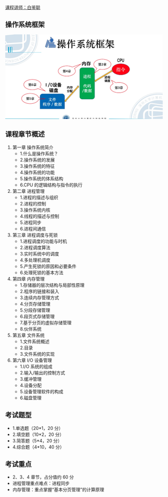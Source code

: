 [课程讲师：白鉴聪](https://csse.szu.edu.cn/pages/user/index?id=1214)

## 操作系统框架

![image](./assets/1.png)

## 课程章节概述

1. 第一章 操作系统简介
   - 1.什么是操作系统？
   - 2.操作系统的发展
   - 3.操作系统的特征
   - 4.操作系统的功能
   - 5.操作系统的体系结构
   - 6.CPU 的逻辑结构与指令的执行
2. 第二章 进程管理
   - 1.进程的描述与组织
   - 2.进程的控制
   - 3.操作系统内核
   - 4.线程的描述与控制
   - 5.进程同步
   - 6.进程间通信
3. 第三章 进程调度与死锁
   - 1.进程调度的功能与时机
   - 2.进程调度算法
   - 3.实时系统中的调度
   - 4.多处理机调度
   - 5.产生死锁的原因和必要条件
   - 6.处理死锁的基本方法
4. 第四章 内存管理
   - 1.存储器的层次结构与局部性原理
   - 2.程序的链接和装入
   - 3.连续内存管理方式
   - 4.分页存储管理
   - 5.分段存储管理
   - 6.段页式存储管理
   - 7.基于分页的虚拟存储管理
   - 8.伙伴系统
5. 第五章 文件系统
   - 1.文件系统概述
   - 2.目录
   - 3.文件系统的实现
6. 第六章 I/O 设备管理
   - 1.I/O 系统的组成
   - 2.输入/输出的控制方式
   - 3.缓冲管理
   - 4.设备分配
   - 5.设备管理软件的构成
   - 6.磁盘管理

## 考试题型

- 1.单选题（20\*1，20 分）
- 2.填空题（10\*2，20 分）
- 3.简答题（5\*4，20 分）
- 4.综合题（4\*10，40 分）

## 考试重点

- 2、3、4 章节，占分值约 60 分
- 进程管理重点难点：进程同步
- 内存管理：重点掌握“基本分页管理”的计算原理
